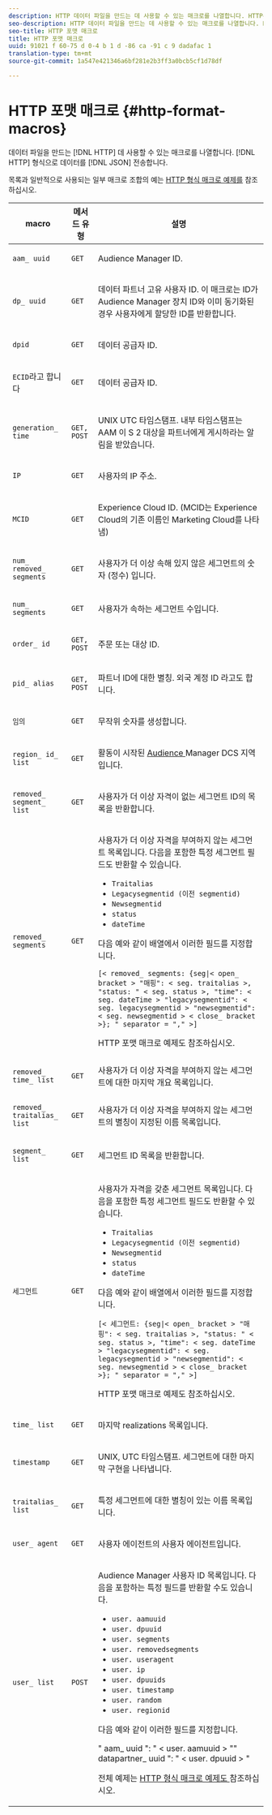 ```yaml
---
description: HTTP 데이터 파일을 만드는 데 사용할 수 있는 매크로를 나열합니다. HTTP는 JSON 형식으로 데이터를 전송합니다.
seo-description: HTTP 데이터 파일을 만드는 데 사용할 수 있는 매크로를 나열합니다. HTTP는 JSON 형식으로 데이터를 전송합니다.
seo-title: HTTP 포맷 매크로
title: HTTP 포맷 매크로
uuid: 91021 f 60-75 d 0-4 b 1 d -86 ca -91 c 9 dadafac 1
translation-type: tm+mt
source-git-commit: 1a547e421346a6bf281e2b3ff3a0bcb5cf1d78df

---
```



# HTTP 포맷 매크로 {#http-format-macros}

데이터 파일을 만드는 [!DNL HTTP] 데 사용할 수 있는 매크로를 나열합니다. [!DNL HTTP] 형식으로 데이터를 [!DNL JSON] 전송합니다.

목록과 일반적으로 사용되는 일부 매크로 조합의 예는 [HTTP 형식 매크로 예제를](../formats/web-format-examples.md) 참조하십시오.

<table id="table_72A72EA63C3643FB84B47A76CD2CC1CA"> 
 <thead> 
  <tr> 
   <th colname="col1" class="entry"> macro </th> 
   <th colname="col2" class="entry"> 메서드 유형 </th> 
   <th colname="col3" class="entry"> 설명 </th> 
  </tr> 
 </thead>
 <tbody> 
  <tr> 
   <td colname="col1"> <p> <code>aam_ uuid</code> </p> </td> 
   <td colname="col2"> <p> <code>GET</code> </p> </td> 
   <td colname="col3"> <p> <span class="keyword"> Audience Manager </span> ID. </p> </td> 
  </tr> 
  <tr> 
   <td colname="col1"> <p> <code>dp_ uuid</code> </p> </td> 
   <td colname="col2"> <p> <code>GET</code> </p> </td> 
   <td colname="col3"> <p>데이터 파트너 고유 사용자 ID. 이 매크로는 ID가 <span class="keyword"> Audience Manager </span> 장치 ID와 이미 동기화된 경우 사용자에게 할당한 ID를 반환합니다. </p> </td> 
  </tr> 
  <tr> 
   <td colname="col1"> <p> <code>dpid</code> </p> </td> 
   <td colname="col2"> <p> <code>GET</code> </p> </td> 
   <td colname="col3"> <p>데이터 공급자 ID. </p> </td> 
  </tr> 
  <tr> 
   <td colname="col1"> <p> <code>ECID</code>라고 합니다 </p> </td> 
   <td colname="col2"> <p> <code>GET</code> </p> </td> 
   <td colname="col3"> <p>데이터 공급자 ID. </p> </td> 
  </tr> 
  <tr> 
   <td colname="col1"> <p> <code>generation_ time</code> </p> </td> 
   <td colname="col2"> <p> <code>GET, POST</code> </p> </td> 
   <td colname="col3"> <p>UNIX UTC 타임스탬프. 내부 타임스탬프는 AAM 이 S 2 대상을 <span class="wintitle"></span> 파트너에게 게시하라는 알림을 받았습니다. </p> </td> 
  </tr> 
  <tr> 
   <td colname="col1"> <p> <code>IP</code> </p> </td> 
   <td colname="col2"> <p> <code>GET</code> </p> </td> 
   <td colname="col3"> <p>사용자의 IP 주소. </p> </td> 
  </tr>
    <tr> 
   <td colname="col1"> <p> <code>MCID</code> </p> </td> 
   <td colname="col2"> <p> <code>GET</code> </p> </td> 
   <td colname="col3"> <p>Experience Cloud ID. (MCID는 Experience Cloud의 기존 이름인 Marketing Cloud를 나타냄) </p> </td> 
  </tr> 
  <tr> 
   <td colname="col1"> <p> <code>num_ removed_ segments</code> </p> </td> 
   <td colname="col2"> <p> <code>GET</code> </p> </td> 
   <td colname="col3"> <p>사용자가 더 이상 속해 있지 않은 세그먼트의 숫자 (정수) 입니다. </p> </td> 
  </tr> 
  <tr> 
   <td colname="col1"> <p> <code>num_ segments</code> </p> </td> 
   <td colname="col2"> <p> <code>GET</code> </p> </td> 
   <td colname="col3"> <p>사용자가 속하는 세그먼트 수입니다. </p> </td> 
  </tr> 
  <tr> 
   <td colname="col1"> <p> <code>order_ id</code> </p> </td> 
   <td colname="col2"> <p> <code>GET, POST</code> </p> </td> 
   <td colname="col3"> <p>주문 또는 대상 ID. </p> </td> 
  </tr> 
  <tr> 
   <td colname="col1"> <p> <code>pid_ alias</code> </p> </td> 
   <td colname="col2"> <p> <code>GET, POST</code> </p> </td> 
   <td colname="col3"> <p>파트너 ID에 대한 별칭. 외국 계정 ID 라고도 합니다. </p> </td> 
  </tr> 
  <tr> 
   <td colname="col1"> <p> <code>임의</code> </p> </td> 
   <td colname="col2"> <p> <code>GET</code> </p> </td> 
   <td colname="col3"> <p>무작위 숫자를 생성합니다. </p> </td> 
  </tr> 
  <tr> 
   <td colname="col1"> <p> <code>region_ id_ list</code> </p> </td> 
   <td colname="col2"> <p> <code>GET</code> </p> </td> 
   <td colname="col3"> <p>활동이 시작된 <a href="https://docs.adobe.com/help/en/audience-manager/user-guide/api-and-sdk-code/dcs/dcs-api-reference/dcs-regions.html"> Audience </a> Manager DCS 지역입니다.</p> </td> 
  </tr> 
  <tr> 
   <td colname="col1"> <p> <code>removed_ segment_ list</code> </p> </td> 
   <td colname="col2"> <p> <code>GET</code> </p> </td> 
   <td colname="col3"> <p>사용자가 더 이상 자격이 없는 세그먼트 ID의 목록을 반환합니다. </p> </td> 
  </tr> 
  <tr> 
   <td colname="col1"> <p> <code>removed_ segments</code> </p> </td> 
   <td colname="col2"> <p> <code>GET</code> </p> </td> 
   <td colname="col3"> <p>사용자가 더 이상 자격을 부여하지 않는 세그먼트 목록입니다. 다음을 포함한 특정 세그먼트 필드도 반환할 수 있습니다. </p> <p> 
     <ul id="ul_29B83093A7624A908F0C06F2A248981A"> 
      <li id="li_57A60A54F5D44E38ACB4E2648095F246"> <code>Traitalias</code> </li> 
      <li id="li_4079F646493F40DBA0CE75D662A69454"> <code>Legacysegmentid (이전 segmentid)</code> </li> 
      <li id="li_D3509A2D379E4C1FB3BC1B5E7D45A916"> <code>Newsegmentid</code> </li> 
      <li id="li_EA901C20EEEB4CFAA39A5E0E822D2394"> <code>status</code> </li> 
      <li id="li_6310E21F88CC4691980DD3C9D551409F"> <code>dateTime</code> </li> 
     </ul> </p> <p>다음 예와 같이 배열에서 이러한 필드를 지정합니다. </p> <p> <code>[&lt; removed_ segments: {seg|&lt; open_ bracket &gt; "매핑": &lt; seg. traitalias &gt;, "status: " &lt; seg. status &gt;, "time": &lt; seg. dateTime &gt; "legacysegmentid": &lt; seg. legacysegmentid &gt; "newsegmentid": &lt; seg. newsegmentid &gt; &lt; close_ bracket &gt;}; " separator = "," &gt;]</code> </p> <p>HTTP 포맷 매크로 예제도 <a href="../formats/web-format-examples.md#reference_98828E32B0964FF9AAC7C5400E88BA31"></a>참조하십시오. </p> </td> 
  </tr> 
  <tr> 
   <td colname="col1"> <p> <code>removed_ time_ list</code> </p> </td> 
   <td colname="col2"> <p> <code>GET</code> </p> </td> 
   <td colname="col3"> 사용자가 더 이상 자격을 부여하지 않는 세그먼트에 대한 마지막 개요 목록입니다. </td> 
  </tr> 
  <tr> 
   <td colname="col1"> <p> <code>removed_ traitalias_ list</code> </p> </td> 
   <td colname="col2"> <p> <code>GET</code> </p> </td> 
   <td colname="col3"> <p>사용자가 더 이상 자격을 부여하지 않는 세그먼트의 별칭이 지정된 이름 목록입니다. </p> </td> 
  </tr> 
  <tr> 
   <td colname="col1"> <p> <code>segment_ list</code> </p> </td> 
   <td colname="col2"> <p> <code>GET</code> </p> </td> 
   <td colname="col3"> <p>세그먼트 ID 목록을 반환합니다. </p> </td> 
  </tr> 
  <tr> 
   <td colname="col1"> <p> <code>세그먼트</code> </p> </td> 
   <td colname="col2"> <p> <code>GET</code> </p> </td> 
   <td colname="col3"> <p>사용자가 자격을 갖춘 세그먼트 목록입니다. 다음을 포함한 특정 세그먼트 필드도 반환할 수 있습니다. </p> <p> 
     <ul id="ul_9209683A8E0A4B8081E5EFA4602F743F"> 
      <li id="li_D796526C1C9E45BEA891D619539888C4"> <code>Traitalias</code> </li> 
      <li id="li_BF12E010E1AD432C84605B9817F209DD"> <code>Legacysegmentid (이전 segmentid)</code> </li> 
      <li id="li_4A81E3B715254549B9EADB983A2FC32B"> <code>Newsegmentid</code> </li> 
      <li id="li_1F01A60829DF4C87879D94299E1D589C"> <code>status</code> </li> 
      <li id="li_E52F10CD5A04487D81A4B1750B0DC4E3"> <code>dateTime</code> </li> 
     </ul> </p> <p>다음 예와 같이 배열에서 이러한 필드를 지정합니다. </p> <p> <code>[&lt; 세그먼트: {seg|&lt; open_ bracket &gt; "매핑": &lt; seg. traitalias &gt;, "status: " &lt; seg. status &gt;, "time": &lt; seg. dateTime &gt; "legacysegmentid": &lt; seg. legacysegmentid &gt; "newsegmentid": &lt; seg. newsegmentid &gt; &lt; close_ bracket &gt;}; " separator = "," &gt;]</code> </p> <p>HTTP 포맷 매크로 예제도 <a href="../formats/web-format-examples.md#reference_98828E32B0964FF9AAC7C5400E88BA31"></a>참조하십시오. </p> </td> 
  </tr> 
  <tr> 
   <td colname="col1"> <p> <code>time_ list</code> </p> </td> 
   <td colname="col2"> <p> <code>GET</code> </p> </td> 
   <td colname="col3"> <p>마지막 realizations 목록입니다. </p> </td> 
  </tr> 
  <tr> 
   <td colname="col1"> <p> <code>timestamp</code> </p> </td> 
   <td colname="col2"> <p> <code>GET</code> </p> </td> 
   <td colname="col3"> <p>UNIX, UTC 타임스탬프. 세그먼트에 대한 마지막 구현을 나타냅니다. </p> </td> 
  </tr> 
  <tr> 
   <td colname="col1"> <p> <code>traitalias_ list</code> </p> </td> 
   <td colname="col2"> <p> <code>GET</code> </p> </td> 
   <td colname="col3"> <p>특정 세그먼트에 대한 별칭이 있는 이름 목록입니다. </p> </td> 
  </tr> 
  <tr> 
   <td colname="col1"> <p> <code>user_ agent</code> </p> </td> 
   <td colname="col2"> <p> <code>GET</code> </p> </td> 
   <td colname="col3"> <p>사용자 에이전트의 사용자 에이전트입니다. </p> </td> 
  </tr> 
  <tr> 
   <td colname="col1"> <p> <code>user_ list</code> </p> </td> 
   <td colname="col2"> <p> <code>POST</code> </p> </td> 
   <td colname="col3"> <p><span class="keyword"> Audience Manager </span> 사용자 ID 목록입니다. 다음을 포함하는 특정 필드를 반환할 수도 있습니다. </p> 
    <ul id="ul_B6857D809FDC46749B7E745BD8C45F8E"> 
     <li id="li_F31CD82D16ED41FD82518141D90B5B35"> <code>user. aamuuid</code> </li> 
     <li id="li_623FA758C84D4A2D9B25C7FBE90F62B7"> <code>user. dpuuid</code> </li> 
     <li id="li_976B941908EB494EB476B5FB68B8972D"> <code>user. segments</code> </li> 
     <li id="li_D7E129833D1E4D59A554FFCE353924EE"> <code>user. removedsegments</code> </li> 
     <li id="li_8B3DD69D3FE3493492FC9F162812FCD5"> <code>user. useragent</code> </li> 
     <li id="li_8C7EA05585A64141876DF169C31322FE"> <code>user. ip</code> </li> 
     <li id="li_678076A31A7743C480F718C9E7A07E99"> <code>user. dpuuids</code> </li> 
     <li id="li_B598A5AED28C4304972E51DBD4E480D8"> <code>user. timestamp</code> </li> 
     <li id="li_8424D540282F449CA5AF6B3CC343DDCB"> <code>user. random</code> </li>
     <li><code>user. regionid</code></li> 
    </ul> <p>다음 예와 같이 이러한 필드를 지정합니다. </p> <p> 
     <codeblock>
       " aam_ uuid ": " &lt; user. aamuuid &gt; "" 
datapartner_ uuid ": " &lt; user. dpuuid &gt; " 
     </codeblock> </p> <p>전체 예제는 <a href="../formats/web-format-examples.md#reference_98828E32B0964FF9AAC7C5400E88BA31"> HTTP 형식 매크로 예제도 </a> 참조하십시오. </p> </td> 
  </tr>
 </tbody>
</table>